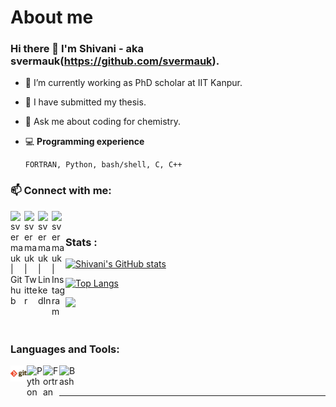 # About me


### Hi there 👋 I'm  Shivani - aka **svermauk**(https://github.com/svermauk).

- 🔭 I’m currently working as PhD scholar at IIT Kanpur.
- 📝 I have submitted my thesis.
- 💬 Ask me about coding for chemistry.
- 💻 **Programming experience** 
      
      FORTRAN, Python, bash/shell, C, C++

### 📫 Connect with me:

[<img align="left" alt="svermauk | Github" width="22px" src="https://cdn.jsdelivr.net/npm/simple-icons@v3/icons/github.svg" />](https://github.com/svermauk)
[<img align="left" alt="svermauk | Twitter" width="22px" src="https://cdn.jsdelivr.net/npm/simple-icons@v3/icons/twitter.svg" />](https://x.com/iamshiv_ani)
[<img align="left" alt="svermauk | LinkedIn" width="22px" src="https://cdn.jsdelivr.net/npm/simple-icons@v3/icons/linkedin.svg" />](https://www.linkedin.com/in/shivani-verma-6151b71b3/)
[<img align="left" alt="svermauk | Instagram" width="22px" src="https://cdn.jsdelivr.net/npm/simple-icons@v3/icons/instagram.svg" />](https://www.instagram.com/iamshiv_ani)

<br />

### Stats :
[![Shivani's GitHub stats](https://github-readme-stats.vercel.app/api?username=svermauk&show_icons=true&theme=merko)](https://github.com/svermauk/github-readme-stats)

[![Top Langs](https://github-readme-stats.vercel.app/api/top-langs/?username=svermauk&hide=javascript,html,Roff,css,Cmake&layout=compact&theme=radical)](https://github.com/svermauk/github-readme-stats)

[![](https://visitcount.itsvg.in/api?id=svermauk&label=Profile%20Views&color=12&pretty=true)](https://visitcount.itsvg.in)

<br />

### Languages and Tools:
[<img align="left" alt="Git" width="26px" src="https://raw.githubusercontent.com/github/explore/80688e429a7d4ef2fca1e82350fe8e3517d3494d/topics/git/git.png" />](https://github.com/)
[<img align="left" alt="Python" width="26px" src="https://upload.wikimedia.org/wikipedia/commons/c/c3/Python-logo-notext.svg" />](https://www.python.org/)
[<img align="left" alt="Fortran" width="26px" src="https://upload.wikimedia.org/wikipedia/commons/b/b8/Fortran_logo.svg" />](https://fortran-lang.org/)
[<img align="left" alt="Bash" width="26px" src="https://www.pc-freak.net/images/Bash-Final-the-Bourne-again-shell-logo.jpg" />](https://www.gnu.org/software/bash/)

<br />
<br />

----

